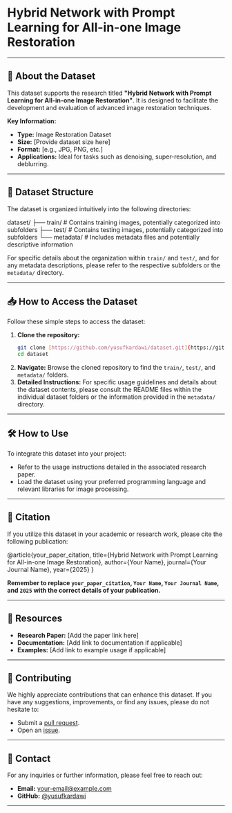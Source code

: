 #  Hybrid Network with Prompt Learning for All-in-one Image Restoration 

---

## 📖 About the Dataset

This dataset supports the research titled **"Hybrid Network with Prompt Learning for All-in-one Image Restoration"**. It is designed to facilitate the development and evaluation of advanced image restoration techniques.

**Key Information:**

* **Type:** Image Restoration Dataset
* **Size:** [Provide dataset size here]
* **Format:** [e.g., JPG, PNG, etc.]
* **Applications:** Ideal for tasks such as denoising, super-resolution, and deblurring.

---

## 📂 Dataset Structure

The dataset is organized intuitively into the following directories:


dataset/
├── train/      # Contains training images, potentially categorized into subfolders
├── test/       # Contains testing images, potentially categorized into subfolders
└── metadata/   # Includes metadata files and potentially descriptive information

For specific details about the organization within `train/` and `test/`, and for any metadata descriptions, please refer to the respective subfolders or the `metadata/` directory.

---

## 📥 How to Access the Dataset

Follow these simple steps to access the dataset:

1.  **Clone the repository:**
    ```bash
    git clone [https://github.com/yusufkardawi/dataset.git](https://github.com/yusufkardawi/dataset.git)
    cd dataset
    ```
2.  **Navigate:** Browse the cloned repository to find the `train/`, `test/`, and `metadata/` folders.
3.  **Detailed Instructions:** For specific usage guidelines and details about the dataset contents, please consult the README files within the individual dataset folders or the information provided in the `metadata/` directory.

---

## 🛠️ How to Use

To integrate this dataset into your project:

* Refer to the usage instructions detailed in the associated research paper.
* Load the dataset using your preferred programming language and relevant libraries for image processing.

---

## 📄 Citation

If you utilize this dataset in your academic or research work, please cite the following publication:


@article{your_paper_citation,
title={Hybrid Network with Prompt Learning for All-in-one Image Restoration},
author={Your Name},
journal={Your Journal Name},
year={2025}
}

**Remember to replace `your_paper_citation`, `Your Name`, `Your Journal Name`, and `2025` with the correct details of your publication.**

---

## 🚀 Resources

* **Research Paper:** [Add the paper link here]
* **Documentation:** [Add link to documentation if applicable]
* **Examples:** [Add link to example usage if applicable]

---

## 🤝 Contributing

We highly appreciate contributions that can enhance this dataset. If you have any suggestions, improvements, or find any issues, please do not hesitate to:

* Submit a [pull request](https://github.com/yusufkardawi/dataset/pulls).
* Open an [issue](https://github.com/yusufkardawi/dataset/issues).

---

## 📧 Contact

For any inquiries or further information, please feel free to reach out:

* **Email:** [your-email@example.com](mailto:your-email@example.com)
* **GitHub:** [@yusufkardawi](https://github.com/yusufkardawi)

---
